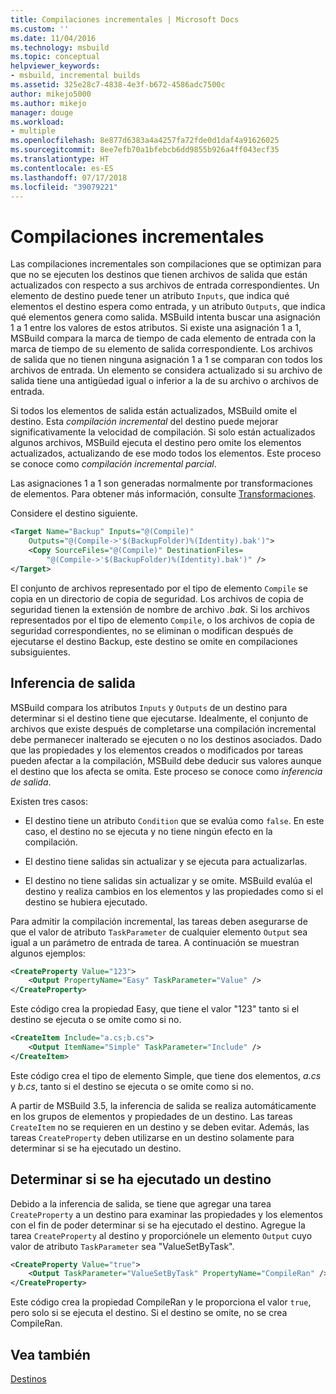```yaml
---
title: Compilaciones incrementales | Microsoft Docs
ms.custom: ''
ms.date: 11/04/2016
ms.technology: msbuild
ms.topic: conceptual
helpviewer_keywords:
- msbuild, incremental builds
ms.assetid: 325e28c7-4838-4e3f-b672-4586adc7500c
author: mikejo5000
ms.author: mikejo
manager: douge
ms.workload:
- multiple
ms.openlocfilehash: 8e877d6383a4a4257fa72fde0d1daf4a91626025
ms.sourcegitcommit: 8ee7efb70a1bfebcb6dd9855b926a4ff043ecf35
ms.translationtype: HT
ms.contentlocale: es-ES
ms.lasthandoff: 07/17/2018
ms.locfileid: "39079221"
---
```

# <a name="incremental-builds"></a>Compilaciones incrementales
Las compilaciones incrementales son compilaciones que se optimizan para que no se ejecuten los destinos que tienen archivos de salida que están actualizados con respecto a sus archivos de entrada correspondientes. Un elemento de destino puede tener un atributo `Inputs`, que indica qué elementos el destino espera como entrada, y un atributo `Outputs`, que indica qué elementos genera como salida. MSBuild intenta buscar una asignación 1 a 1 entre los valores de estos atributos. Si existe una asignación 1 a 1, MSBuild compara la marca de tiempo de cada elemento de entrada con la marca de tiempo de su elemento de salida correspondiente. Los archivos de salida que no tienen ninguna asignación 1 a 1 se comparan con todos los archivos de entrada. Un elemento se considera actualizado si su archivo de salida tiene una antigüedad igual o inferior a la de su archivo o archivos de entrada.  
  
 Si todos los elementos de salida están actualizados, MSBuild omite el destino. Esta *compilación incremental* del destino puede mejorar significativamente la velocidad de compilación. Si solo están actualizados algunos archivos, MSBuild ejecuta el destino pero omite los elementos actualizados, actualizando de ese modo todos los elementos. Este proceso se conoce como *compilación incremental parcial*.  
  
 Las asignaciones 1 a 1 son generadas normalmente por transformaciones de elementos. Para obtener más información, consulte [Transformaciones](../msbuild/msbuild-transforms.md).  
  
 Considere el destino siguiente.  
  
```xml  
<Target Name="Backup" Inputs="@(Compile)"   
    Outputs="@(Compile->'$(BackupFolder)%(Identity).bak')">  
    <Copy SourceFiles="@(Compile)" DestinationFiles=  
        "@(Compile->'$(BackupFolder)%(Identity).bak')" />  
</Target>  
```  
  
 El conjunto de archivos representado por el tipo de elemento `Compile` se copia en un directorio de copia de seguridad. Los archivos de copia de seguridad tienen la extensión de nombre de archivo *.bak*. Si los archivos representados por el tipo de elemento `Compile`, o los archivos de copia de seguridad correspondientes, no se eliminan o modifican después de ejecutarse el destino Backup, este destino se omite en compilaciones subsiguientes.  
  
## <a name="output-inference"></a>Inferencia de salida  
 MSBuild compara los atributos `Inputs` y `Outputs` de un destino para determinar si el destino tiene que ejecutarse. Idealmente, el conjunto de archivos que existe después de completarse una compilación incremental debe permanecer inalterado se ejecuten o no los destinos asociados. Dado que las propiedades y los elementos creados o modificados por tareas pueden afectar a la compilación, MSBuild debe deducir sus valores aunque el destino que los afecta se omita. Este proceso se conoce como *inferencia de salida*.  
  
 Existen tres casos:  
  
-   El destino tiene un atributo `Condition` que se evalúa como `false`. En este caso, el destino no se ejecuta y no tiene ningún efecto en la compilación.  
  
-   El destino tiene salidas sin actualizar y se ejecuta para actualizarlas.  
  
-   El destino no tiene salidas sin actualizar y se omite. MSBuild evalúa el destino y realiza cambios en los elementos y las propiedades como si el destino se hubiera ejecutado.  

Para admitir la compilación incremental, las tareas deben asegurarse de que el valor de atributo `TaskParameter` de cualquier elemento `Output` sea igual a un parámetro de entrada de tarea. A continuación se muestran algunos ejemplos:  
  
```xml  
<CreateProperty Value="123">  
    <Output PropertyName="Easy" TaskParameter="Value" />  
</CreateProperty>  
```  
  
 Este código crea la propiedad Easy, que tiene el valor "123" tanto si el destino se ejecuta o se omite como si no.  
  
```xml  
<CreateItem Include="a.cs;b.cs">  
    <Output ItemName="Simple" TaskParameter="Include" />  
</CreateItem>  
```  
  
 Este código crea el tipo de elemento Simple, que tiene dos elementos, *a.cs* y *b.cs*, tanto si el destino se ejecuta o se omite como si no.  
  
 A partir de MSBuild 3.5, la inferencia de salida se realiza automáticamente en los grupos de elementos y propiedades de un destino. Las tareas `CreateItem` no se requieren en un destino y se deben evitar. Además, las tareas `CreateProperty` deben utilizarse en un destino solamente para determinar si se ha ejecutado un destino.  
  
## <a name="determine-whether-a-target-has-been-run"></a>Determinar si se ha ejecutado un destino  
 Debido a la inferencia de salida, se tiene que agregar una tarea `CreateProperty` a un destino para examinar las propiedades y los elementos con el fin de poder determinar si se ha ejecutado el destino. Agregue la tarea `CreateProperty` al destino y proporciónele un elemento `Output` cuyo valor de atributo `TaskParameter` sea "ValueSetByTask".  
  
```xml  
<CreateProperty Value="true">  
    <Output TaskParameter="ValueSetByTask" PropertyName="CompileRan" />  
</CreateProperty>  
```  
  
 Este código crea la propiedad CompileRan y le proporciona el valor `true`, pero solo si se ejecuta el destino. Si el destino se omite, no se crea CompileRan.  
  
## <a name="see-also"></a>Vea también  
 [Destinos](../msbuild/msbuild-targets.md)